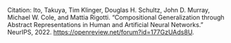 Citation:
Ito, Takuya, Tim Klinger, Douglas H. Schultz, John D. Murray, Michael W. Cole, and Mattia Rigotti. “Compositional Generalization through Abstract Representations in Human and Artificial Neural Networks.” NeurIPS, 2022. https://openreview.net/forum?id=177GzUAds8U.
